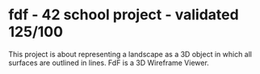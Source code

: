 # fdf - 42 school project - validated 125/100

This project is about representing a landscape as a 3D object
in which all surfaces are outlined in lines. FdF is a 3D Wireframe Viewer.
